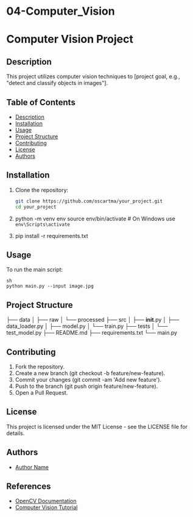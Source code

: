 # 04-Computer_Vision

# Computer Vision Project

## Description
This project utilizes computer vision techniques to [project goal, e.g., "detect and classify objects in images"].

## Table of Contents
- [Description](#description)
- [Installation](#installation)
- [Usage](#usage)
- [Project Structure](#project-structure)
- [Contributing](#contributing)
- [License](#license)
- [Authors](#authors)

## Installation
1. Clone the repository:
   ```sh
   git clone https://github.com/oscartma/your_project.git
   cd your_project

2. python -m venv env
   source env/bin/activate # On Windows use `env\Scripts\activate`

3. pip install -r requirements.txt

## Usage
To run the main script:
```
sh
python main.py --input image.jpg
```

## Project Structure
├── data
│   ├── raw
│   └── processed
├── src
│   ├── __init__.py
│   ├── data_loader.py
│   ├── model.py
│   └── train.py
├── tests
│   └── test_model.py
├── README.md
├── requirements.txt
└── main.py

## Contributing
1. Fork the repository.
2. Create a new branch (git checkout -b feature/new-feature).
3. Commit your changes (git commit -am 'Add new feature').
4. Push to the branch (git push origin feature/new-feature).
5. Open a Pull Request.

## License
This project is licensed under the MIT License - see the LICENSE file for details.

## Authors
- [Author Name](https://github.com/oscartma)


## References
- [OpenCV Documentation](https://opencv.org/documentation/)
- [Computer Vision Tutorial](https://link-to-tutorial)


